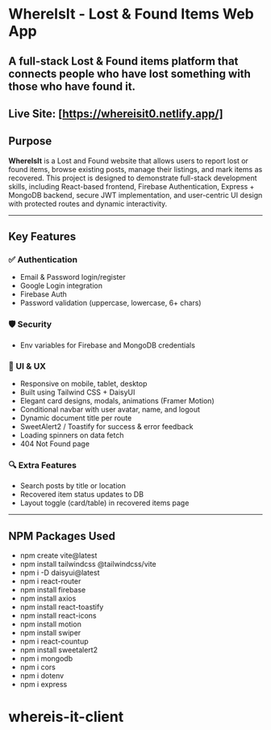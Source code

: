 #  WhereIsIt - Lost & Found Items Web App
 
## A full-stack Lost & Found items platform that connects people who have lost something with those who have found it.

 **Live Site:** [https://whereisit0.netlify.app/] 
---

##  Purpose

**WhereIsIt** is a Lost and Found website that allows users to report lost or found items, browse existing posts, manage their listings, and mark items as recovered. This project is designed to demonstrate full-stack development skills, including React-based frontend, Firebase Authentication, Express + MongoDB backend, secure JWT implementation, and user-centric UI design with protected routes and dynamic interactivity.

---

##  Key Features

### ✅ Authentication
- Email & Password login/register
- Google Login integration
- Firebase Auth
- Password validation (uppercase, lowercase, 6+ chars)



### 🛡️ Security
- Env variables for Firebase and MongoDB credentials

### 🎨 UI & UX
- Responsive on mobile, tablet, desktop
- Built using Tailwind CSS + DaisyUI
- Elegant card designs, modals, animations (Framer Motion)
- Conditional navbar with user avatar, name, and logout
- Dynamic document title per route
- SweetAlert2 / Toastify for success & error feedback
- Loading spinners on data fetch
- 404 Not Found page

### 🔍 Extra Features
- Search posts by title or location
- Recovered item status updates to DB
- Layout toggle (card/table) in recovered items page

---

##  NPM Packages Used

- npm create vite@latest
- npm install tailwindcss @tailwindcss/vite
- npm i -D daisyui@latest
- npm i react-router
- npm install firebase
- npm install axios
- npm install react-toastify
- npm install react-icons
- npm install motion
- npm install swiper
- npm i react-countup
- npm install sweetalert2
- npm i mongodb
- npm i cors
- npm i dotenv
- npm i express






# whereis-it-client
